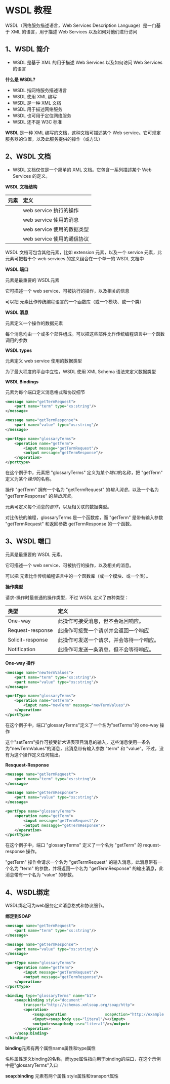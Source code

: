 # WSDL 教程

WSDL（网络服务描述语言，Web Services Description Language）是一门基于 XML 的语言，用于描述 Web Services 以及如何对他们进行访问

## 1、WSDL 简介

- WSDL 是基于 XML 的用于描述 Web Services 以及如何访问 Web Services 的语言

**什么是 WSDL?**

- WSDL 指网络服务描述语言
- WSDL 使用 XML 编写
- WSDL 是一种 XML 文档
- WSDL 用于描述网络服务
- WSDL 也可用于定位网络服务
- WSDL 还不是 W3C 标准

**WSDL** 是一种 XML 编写的文档，这种文档可描述某个 Web service。它可规定服务器的位置，以及此服务提供的操作（或方法）

## 2、WSDL 文档

- WSDL 文档仅仅是一个简单的 XML 文档。它包含一系列描述某个 Web Services 的定义。

**WSDL 文档结构**

| 元素       | 定义                       |
| :--------- | :------------------------- |
| <portType> | web service 执行的操作     |
| <message>  | web service 使用的消息     |
| <types>    | web service 使用的数据类型 |
| <binding>  | web service 使用的通信协议 |

WSDL 文档可包含其他元素，比如 extension 元素，以及一个 service 元素，此元素可把若干个 web services 的定义组合在一个单一的 WSDL 文档中

**WSDL 端口**

<protType> 元素是最重要的 WSDL元素

它可描述一个 web service、可被执行的操作，以及相关的信息

可以把<portType> 元素比作传统编程语言的一个函数库（或一个模块、或一个类）

**WSDL 消息**

<message> 元素定义一个操作的数据元素

每个消息均由一个或多个部件组成。可以把这些部件比作传统编程语言中一个函数调用的参数

**WSDL types**

<types> 元素定义 web service 使用的数据类型

为了最大程度的平台中立性，WSDL 使用 XML Schema 语法来定义数据类型

**WSDL Bindings**

<binding> 元素为每个端口定义消息格式和协议细节

```xml
<message name="getTermRequest">
	<part name="term" type="xs:string"/>
</message>

<message name="getTermResponse">
	<part name="value" type="xs:string"/>
</message>

<porttype name="glossaryTerms">
	<operation name="getTerm">
    	<input message="getTermRequest"/>
        <output message="getTermResponse"/>
    </operation>
</porttype>
```

在这个例子中，<portType>元素把 "glossaryTerms" 定义为某个*端口*的名称，把 "getTerm" 定义为某个*操作*的名称。

操作 "getTerm" 拥有一个名为 "getTermRequest" 的*输入消息*，以及一个名为 "getTermResponse" 的*输出消息*。

<message>元素可定义每个消息的*部件*，以及相关联的数据类型。

对比传统的编程，glossaryTerms 是一个函数库，而 "getTerm" 是带有输入参数 "getTermRequest" 和返回参数 getTermResponse 的一个函数。

## 3、WSDL 端口

<portType>元素是最重要的 WSDL 元素。

它可描述一个 web service、可被执行的操作，以及相关的消息。

可以把 <portType> 元素比作传统编程语言中的一个函数库（或一个模块、或一个类）。

**操作类型**

请求-操作时最普通的操作类型，不过 WSDL 定义了四种类型：

| 类型             | 定义                                     |
| :--------------- | :--------------------------------------- |
| One-way          | 此操作可接受消息，但不会返回响应。       |
| Request-response | 此操作可接受一个请求并会返回一个响应     |
| Solicit-response | 此操作可发送一个请求，并会等待一个响应。 |
| Notification     | 此操作可发送一条消息，但不会等待响应。   |

**One-way 操作**

```xml
<message name="newTermValues">
	<part name="term" type="xs:string"/>
    <part name="value" type="xs:string"/>
</message>

<portType name="glossaryTerms">
	<operation name="setTerm">
    	<input name="newTerm" message="newTermValues"/>
    </operation>
</portType>
```

在这个例子中，端口"glossaryTerms"定义了一个名为"setTerms"的 one-way 操作

这个"setTerm"操作可接受新术语表项目消息的输入，这些消息使用一条名为"newTermValues"的消息，此消息带有输入参数 "term" 和 "value"。不过，没有为这个操作定义任何输出。

**Resquest-Response**

```xml
<message name="getTermRequest">
	<part name="term" type="xs:string"/>
</message>

<message name="getTermResponse">
	<port name="value" type="xs:string"/>
</message>

<portType name="glossaryTerms">
	<operation name="getTerm">
    	<input message="getTermRequest"/>
        <output messagge="getTermResponse"/>
    </operation>
</portType>
```

在这个例子中，端口 "glossaryTerms" 定义了一个名为 "getTerm" 的 request-response 操作。

"getTerm" 操作会请求一个名为 "getTermRequest" 的输入消息，此消息带有一个名为 "term" 的参数，并将返回一个名为 "getTermResponse" 的输出消息，此消息带有一个名为 "value" 的参数。

## 4、WSDL绑定

WSDL绑定可为web服务定义消息格式和协议细节。

**绑定到SOAP**

```xml
<message name="getTermRequest">
	<part name="term" type="xs:string"/>
</message>

<message name="getTermResponse">
	<part name="value" type="xs:string"/>
</message>

<portType name="glossaryTerms">
	<operation name="getTerm">
    	<input message="getTermRequset"/>
        <output message="getTermResponse"/>
    </operation>
</portType>

<binding type="glossaryTerms" name="b1">
	<soap:binding style="document"
    	transport="http://schemas.xmlsoap.org/soap/http">
    	<operation>
        	<soap:operation 				soapAction="http://example.com/getTerm"/>
            <input><soap:body use="literal"/></input>
            <output><soap:body use="literal"/></output>
        </operation>
    </soap:binding>
</binding>
```

**binding**元素有两个属性name属性和type属性

名称属性定义binding的名称，而type属性指向用于binding的端口，在这个示例中是"glossaryTerms"入口

**soap:binding** 元素有两个属性 style属性和transport属性



